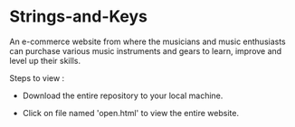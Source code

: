 # Strings-and-Keys
An e-commerce website from where the musicians and music enthusiasts can purchase various music instruments and gears to learn, improve and level up their skills.

Steps to view : 

* Download the entire repository to your local machine.

* Click on file named 'open.html' to view the entire website.
